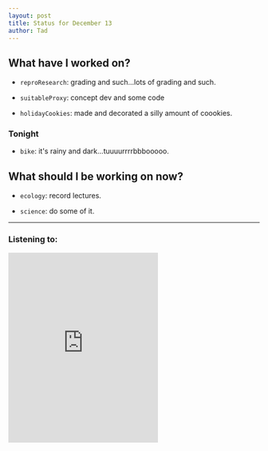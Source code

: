 ```yaml
---
layout: post 
title: Status for December 13 
author: Tad
---
```


## What have I worked on?

* `reproResearch`: grading and such...lots of grading and such.

* `suitableProxy`: concept dev and some code

* `holidayCookies`: made and decorated a silly amount of coookies.




### Tonight

* `bike`: it's rainy and dark...tuuuurrrrbbbooooo. 






## What should I be working on now?

* `ecology`: record lectures.

* `science`: do some of it.



--- 

### Listening to:

<iframe src="https://open.spotify.com/embed/track/2fNYJ4O6d4sn84wbFm7ifH" width="300" height="380" frameborder="0" allowtransparency="true" allow="encrypted-media"></iframe>

<i class='fa fa-code' style='color:pink'></i>
